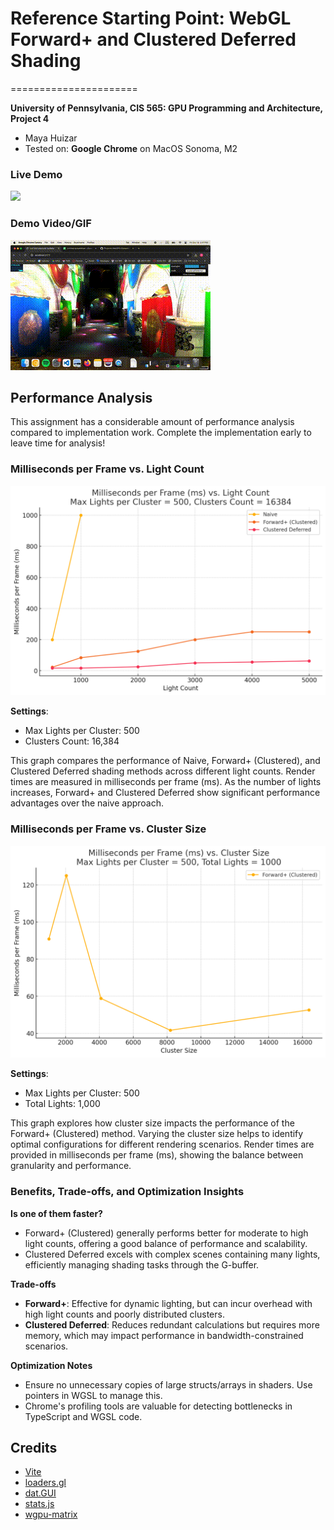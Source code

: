 # Reference Starting Point: WebGL Forward+ and Clustered Deferred Shading
======================

**University of Pennsylvania, CIS 565: GPU Programming and Architecture, Project 4**

* Maya Huizar
* Tested on: **Google Chrome** on MacOS Sonoma, M2

### Live Demo

[![](img/thumb.png)](http://dummy-url.github.io/Project4-WebGPU-Forward-Plus-and-Clustered-Deferred)

### Demo Video/GIF

![](img/output.gif)

## Performance Analysis

This assignment has a considerable amount of performance analysis compared to implementation work. Complete the implementation early to leave time for analysis!

### Milliseconds per Frame vs. Light Count

![Milliseconds per Frame vs. Light Count](img/graph1.png)

**Settings**:
- Max Lights per Cluster: 500
- Clusters Count: 16,384

This graph compares the performance of Naive, Forward+ (Clustered), and Clustered Deferred shading methods across different light counts. Render times are measured in milliseconds per frame (ms). As the number of lights increases, Forward+ and Clustered Deferred show significant performance advantages over the naive approach.

### Milliseconds per Frame vs. Cluster Size

![Milliseconds per Frame vs. Cluster Size](img/clustercount.png)

**Settings**:
- Max Lights per Cluster: 500
- Total Lights: 1,000

This graph explores how cluster size impacts the performance of the Forward+ (Clustered) method. Varying the cluster size helps to identify optimal configurations for different rendering scenarios. Render times are provided in milliseconds per frame (ms), showing the balance between granularity and performance.

### Benefits, Trade-offs, and Optimization Insights

**Is one of them faster?**
- Forward+ (Clustered) generally performs better for moderate to high light counts, offering a good balance of performance and scalability.
- Clustered Deferred excels with complex scenes containing many lights, efficiently managing shading tasks through the G-buffer.

**Trade-offs**
- **Forward+**: Effective for dynamic lighting, but can incur overhead with high light counts and poorly distributed clusters.
- **Clustered Deferred**: Reduces redundant calculations but requires more memory, which may impact performance in bandwidth-constrained scenarios.

**Optimization Notes**
- Ensure no unnecessary copies of large structs/arrays in shaders. Use pointers in WGSL to manage this.
- Chrome's profiling tools are valuable for detecting bottlenecks in TypeScript and WGSL code.

## Credits

- [Vite](https://vitejs.dev/)
- [loaders.gl](https://loaders.gl/)
- [dat.GUI](https://github.com/dataarts/dat.gui)
- [stats.js](https://github.com/mrdoob/stats.js)
- [wgpu-matrix](https://github.com/greggman/wgpu-matrix)

